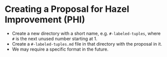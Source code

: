 # Creating a Proposal for Hazel Improvement (PHI)
* Create a new directory with a short name, e.g. `#-labeled-tuples`, where `#` is the next unused number starting at 1.
* Create a `#-labeled-tuples.md` file in that directory with the proposal in it.
* We may require a specific format in the future.

